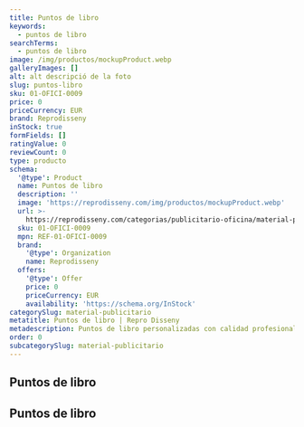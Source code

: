 ```yaml
---
title: Puntos de libro
keywords:
  - puntos de libro
searchTerms:
  - puntos de libro
image: /img/productos/mockupProduct.webp
galleryImages: []
alt: alt descripció de la foto
slug: puntos-libro
sku: 01-OFICI-0009
price: 0
priceCurrency: EUR
brand: Reprodisseny
inStock: true
formFields: []
ratingValue: 0
reviewCount: 0
type: producto
schema:
  '@type': Product
  name: Puntos de libro
  description: ''
  image: 'https://reprodisseny.com/img/productos/mockupProduct.webp'
  url: >-
    https://reprodisseny.com/categorias/publicitario-oficina/material-publicitario/puntos-libro
  sku: 01-OFICI-0009
  mpn: REF-01-OFICI-0009
  brand:
    '@type': Organization
    name: Reprodisseny
  offers:
    '@type': Offer
    price: 0
    priceCurrency: EUR
    availability: 'https://schema.org/InStock'
categorySlug: material-publicitario
metatitle: Puntos de libro | Repro Disseny
metadescription: Puntos de libro personalizadas con calidad profesional en Cataluña.
order: 0
subcategorySlug: material-publicitario
---
```


## Puntos de libro

## Puntos de libro

